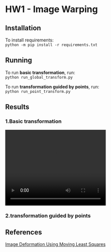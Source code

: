 # HW1 - Image Warping

## Installation
To install requirements:  
`python -m pip install -r requirements.txt `

## Running
To run **basic transformation**, run:  
`python run_global_transform.py `

To run **transformation guided by points**, run:  
`python run_point_transform.py`

## Results
### 1.Basic transformation
<video width="320" height="240" controls loop>
    <source src="./assets/basic_transform.mp4" type="video/mp4">
</video>

### 2.transformation guided by points


## References
[Image Deformation Using Moving Least Squares](https://people.engr.tamu.edu/schaefer/research/mls.pdf)
